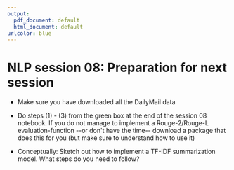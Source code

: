```yaml
---
output:
  pdf_document: default
  html_document: default
urlcolor: blue
---
```

# NLP session 08: Preparation for next session
* Make sure you have downloaded all the DailyMail data

* Do steps (1) - (3) from the green box at the end of the session 08 notebook. If you do not manage to implement a Rouge-2/Rouge-L evaluation-function --or don't have the time-- download a package that does this for you (but make sure to understand how to use it)

* Conceptually: Sketch out how to implement a TF-IDF summarization model. What steps do you need to follow?